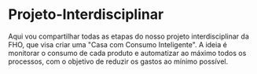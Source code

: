 # Projeto-Interdisciplinar
Aqui vou compartilhar todas as etapas do nosso projeto interdisciplinar da FHO, que visa criar uma "Casa com Consumo Inteligente". A ideia é monitorar o consumo de cada produto e automatizar ao máximo todos os processos, com o objetivo de reduzir os gastos ao mínimo possível.
